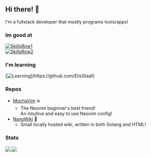 Hi there! 👋
---------

I'm a fullstack developer that mostly programs tools/apps!

### Im good at
[![SkillsRow1](https://skillicons.dev/icons?i=c,go,typescript,javascript,html)](https://github.com/ElisStaaf)  
[![SkillsRow2](https://skillicons.dev/icons?i=css,python,godot,powershell,bash)](https://github.com/ElisStaaf)

### I'm learning
[![Learning](https://skillicons.dev/icons?i=lua,rust,cs,dotnet,cpp,)](https://github.com/ElisStaaf)

### Repos
* [MochaVim](https://github.com/ElisStaaf/MochaVim) ☕
  * The Neovim beginner's best friend!  
    An intuitive and easy to use Neovim config!
* [NanoWiki](https://github.com/ElisStaaf/NanoWiki) 🔎
  * Small locally hosted wiki, written in both
    Golang and HTML!

### Stats
<a href="">
  <img align="center" src="https://github-readme-stats.vercel.app/api?username=ElisStaaf&theme=github_dark&show_icons=true" />
</a>
<a href="">
  <img align="center" src="https://github-readme-stats.vercel.app/api/top-langs/?username=ElisStaaf&theme=github_dark&layout=compact" />
</a>
